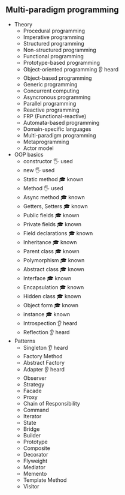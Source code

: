 ## Multi-paradigm programming

- Theory
  - Procedural programming 
  - Imperative programming
  - Structured programming
  - Non-structured programming
  - Functional programming
  - Prototype-based programming
  - Object-oriented programming 👂 heard
  - Object-based programming
  - Generic programming
  - Concurrent computing
  - Asyncronous programming
  - Parallel programming
  - Reactive programming
  - FRP (Functional-reactive)
  - Automata-based programming
  - Domain-specific languages
  - Multi-paradigm programming
  - Metaprogramming
  - Actor model
- OOP basics
  - constructor 🖐️ used
  - new 🖐️ used
  - Static method  🎓 known
  - Method 🖐️ used
  - Async method 🎓 known
  - Getters, Setters  🎓 known
  - Public fields 🎓 known
  - Private fields 🎓 known
  - Field declarations 🎓 known
  - Inheritance 🎓 known
  - Parent class 🎓 known
  - Polymorphism 🎓 known
  - Abstract class 🎓 known
  - Interface 🎓 known
  - Encapsulation 🎓 known
  - Hidden class 🎓 known
  - Object form 🎓 known
  - instance 🎓 known
  - Introspection 👂 heard
  - Reflection 👂 heard
- Patterns
  - Singleton 👂 heard
  - Factory Method
  - Abstract Factory
  - Adapter 👂 heard
  - Observer
  - Strategy 
  - Facade
  - Proxy
  - Chain of Responsibility
  - Command
  - Iterator
  - State
  - Bridge 
  - Builder
  - Prototype
  - Composite
  - Decorator
  - Flyweight
  - Mediator
  - Memento
  - Template Method
  - Visitor
